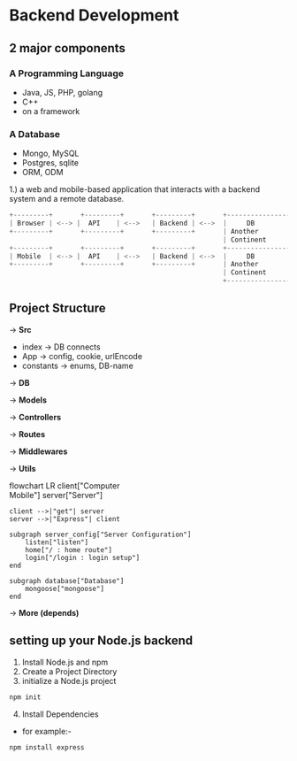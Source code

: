 # Backend Development

## 2 major components

### A Programming Language
- Java, JS, PHP, golang
- C++
- on a framework

### A Database
- Mongo, MySQL
- Postgres, sqlite
- ORM, ODM

1.) a web and mobile-based application that interacts with a backend system and a remote database.
```node.js
+---------+       +---------+       +---------+       +----------------+
| Browser | <--> |  API    | <-->   | Backend | <-->  |     DB         |
+---------+       +---------+       +---------+       | Another        |
                                                      | Continent      |
+---------+       +---------+       +---------+       +----------------+
| Mobile  | <--> |  API    | <-->   | Backend | <-->  |     DB         |
+---------+       +---------+       +---------+       | Another        |
                                                      | Continent      |
                                                      +----------------+
```
## Project Structure

→ **Src**
  * index
    → DB connects
  * App
    → config, cookie, urlEncode
  * constants
    → enums, DB-name

→ **DB**

→ **Models**

→ **Controllers**

→ **Routes**

→ **Middlewares**

→ **Utils**

flowchart LR
    client["Computer<br>Mobile"]
    server["Server"]
    
    client -->|"get"| server
    server -->|"Express"| client
    
    subgraph server_config["Server Configuration"]
        listen["listen"]
        home["/ : home route"]
        login["/login : login setup"]
    end
    
    subgraph database["Database"]
        mongoose["mongoose"]
    end

    
→ **More (depends)**
## setting up your Node.js backend
1. Install Node.js and npm
2. Create a Project Directory
3.  initialize a Node.js project
   
 ```node.js
 npm init
 ```
4. Install Dependencies
- for example:- 
```node.js
npm install express
```

